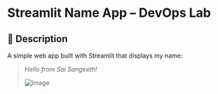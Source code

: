 # Streamlit Name App – DevOps Lab

## 👋 Description
A simple web app built with Streamlit that displays my name:

> *Hello from Sai Sangeeth!*
>
> ![image](https://github.com/user-attachments/assets/2be2fc77-64d2-42cc-a7e0-4f210551ba61)
